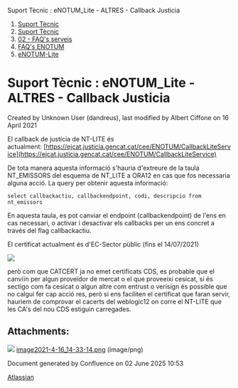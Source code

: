 Suport Tècnic : eNOTUM\_Lite - ALTRES - Callback Justicia  

1.  [Suport Tècnic](index.md)
2.  [Suport Tècnic](13893782.md)
3.  [02 - FAQ's serveis](26313393.md)
4.  [FAQ's ENOTUM](28705561.md)
5.  [eNOTUM-Lite](eNOTUM-Lite_36341310.md)

Suport Tècnic : eNOTUM\_Lite - ALTRES - Callback Justicia
=========================================================

Created by Unknown User (dandreus), last modified by Albert Ciffone on 16 April 2021

El callback de justícia de NT-LITE és actualment: [https://ejcat.justicia.gencat.cat/cee/ENOTUM/CallbackLiteService](https://ejcat.justicia.gencat.cat/cee/ENOTUM/CallbackLiteService)

De tota manera aquesta informació s'hauria d'extreure de la taula NT\_EMISSORS del esquema de NT\_LITE a ORA12 en cas que fos necessaria alguna acció. La query per obtenir aquesta informació:

  

    select callbackactiu, callbackendpoint, codi, descripcio from nt_emissors
    

  
En aquesta taula, es pot canviar el endpoint (callbackendpoint) de l'ens en cas necessari, o activar i desactivar els callbacks per un ens concret a través del flag callbackactiu.

El certificat actualment és d'EC-Sector públic (fins el 14/07/2021)

![](attachments/26313281/41522564.png)

però com que CATCERT ja no emet certificats CDS, es probable que el canviïn per algun proveïdor de mercat o el que proveeixi cesicat, si és sectigo com fa cesicat o algun altre com entrust o verisign és possible que no calgui fer cap acció res, però si ens faciliten el certificat que faran servir, hauriem de comprovar el cacerts del weblogic12 on corre el NT-LITE que les CA's del nou CDS estiguin carregades.

Attachments:
------------

![](images/icons/bullet_blue.gif) [image2021-4-16\_14-33-14.png](attachments/26313281/41522564.png) (image/png)  

Document generated by Confluence on 02 June 2025 10:53

[Atlassian](http://www.atlassian.com/)
